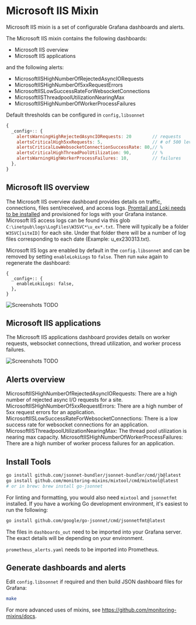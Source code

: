 # Microsoft IIS Mixin

Microsoft IIS mixin is a set of configurable Grafana dashboards and alerts.

The Microsoft IIS mixin contains the following dashboards:

- Microsoft IIS overview
- Microsoft IIS applications

and the following alerts:

- MicrosoftIISHighNumberOfRejectedAsyncIORequests
- MicrosoftIISHighNumberOf5xxRequestErrors
- MicrosoftIISLowSuccessRateForWebsocketConnections
- MicrosoftIISThreadpoolUtilizationNearingMax
- MicrosoftIISHighNumberOfWorkerProcessFailures

Default thresholds can be configured in `config,libsonnet`

```js
{
  _config+:: {
    alertsWarningHighRejectedAsyncIORequests: 20        // requests
    alertsCriticalHigh5xxRequests: 5,                   // # of 500 level requests
    alertsCriticalLowWebsocketConnectionSuccessRate: 80,// %
    alertsCriticalHighThreadPoolUtilization: 90,        // %
    alertsWarningHighWorkerProcessFailures: 10,         // failures
  },
}
```

## Microsoft IIS overview

The Microsoft IIS overview dashboard provides details on traffic, connections, files sent/received, and access logs. [Promtail and Loki needs to be installed](https://grafana.com/docs/loki/latest/installation/) and provisioned for logs with your Grafana instance. Microsoft IIS access logs can be found via this glob `C:\inetpub\logs\LogFiles\W3SVC*\u_ex*.txt`. There will typically be a folder `W3SVC[siteID]` for each site. Under that folder there will be a number of log files corresponding to each date (Example: u_ex230313.txt).

Microsoft IIS logs are enabled by default in the `config.libsonnet` and can be removed by setting `enableLokiLogs` to `false`. Then run `make` again to regenerate the dashboard:

```
{
  _config+:: {
    enableLokiLogs: false,
  },
}
```

![Screenshots TODO]()

## Microsoft IIS applications

The Microsoft IIS applications dashboard provides details on worker requests, websocket connections, thread utilization, and worker process failures. 

![Screenshots TODO]()

## Alerts overview

MicrosoftIISHighNumberOfRejectedAsyncIORequests: There are a high number of rejected async I/O requests for a site.
MicrosoftIISHighNumberOf5xxRequestErrors: There are a high number of 5xx request errors for an application.
MicrosoftIISLowSuccessRateForWebsocketConnections: There is a low success rate for websocket connections for an application.
MicrosoftIISThreadpoolUtilizationNearingMax: The thread pool utilization is nearing max capacity.
MicrosoftIISHighNumberOfWorkerProcessFailures: There are a high number of worker process failures for an application.

## Install Tools

```bash
go install github.com/jsonnet-bundler/jsonnet-bundler/cmd/jb@latest
go install github.com/monitoring-mixins/mixtool/cmd/mixtool@latest
# or in brew: brew install go-jsonnet
```

For linting and formatting, you would also need `mixtool` and `jsonnetfmt` installed. If you
have a working Go development environment, it's easiest to run the following:

```bash
go install github.com/google/go-jsonnet/cmd/jsonnetfmt@latest
```

The files in `dashboards_out` need to be imported
into your Grafana server. The exact details will be depending on your environment.

`prometheus_alerts.yaml` needs to be imported into Prometheus.

## Generate dashboards and alerts

Edit `config.libsonnet` if required and then build JSON dashboard files for Grafana:

```bash
make
```

For more advanced uses of mixins, see
https://github.com/monitoring-mixins/docs.
